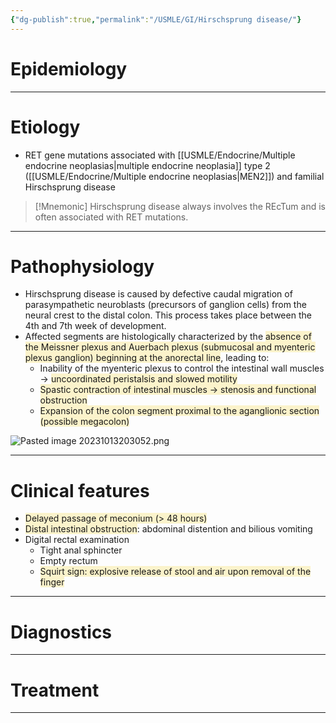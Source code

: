 ```yaml
---
{"dg-publish":true,"permalink":"/USMLE/GI/Hirschsprung disease/"}
---
```


# Epidemiology


---
# Etiology
- RET gene mutations associated with [[USMLE/Endocrine/Multiple endocrine neoplasias\|multiple endocrine neoplasia]] type 2 ([[USMLE/Endocrine/Multiple endocrine neoplasias\|MEN2]]) and familial Hirschsprung disease
>[!Mnemonic] 
>Hirschsprung disease always involves the REcTum and is often associated with RET mutations.

---
# Pathophysiology
- Hirschsprung disease is caused by defective caudal migration of parasympathetic neuroblasts (precursors of ganglion cells) from the neural crest to the distal colon. This process takes place between the 4th and 7th week of development.
- Affected segments are histologically characterized by the <span style="background:rgba(240, 200, 0, 0.2)">absence of the Meissner plexus and Auerbach plexus (submucosal and myenteric plexus ganglion) beginning at the anorectal line</span>, leading to:
	- Inability of the myenteric plexus to control the intestinal wall muscles → <span style="background:rgba(240, 200, 0, 0.2)">uncoordinated peristalsis and slowed motility</span>
	- <span style="background:rgba(240, 200, 0, 0.2)">Spastic contraction of intestinal muscles → stenosis and functional obstruction</span>
	- <span style="background:rgba(240, 200, 0, 0.2)">Expansion of the colon segment proximal to the aganglionic section (possible megacolon)</span>
 
![Pasted image 20231013203052.png](/img/user/appendix/Pasted%20image%2020231013203052.png)

---
# Clinical features
- <span style="background:rgba(240, 200, 0, 0.2)">Delayed passage of meconium (> 48 hours) </span>
- <span style="background:rgba(240, 200, 0, 0.2)">Distal intestinal obstruction</span>: abdominal distention and bilious vomiting
- Digital rectal examination
	- Tight anal sphincter
	- Empty rectum
	- <span style="background:rgba(240, 200, 0, 0.2)">Squirt sign: explosive release of stool and air upon removal of the finger</span>

---
# Diagnostics


---
# Treatment


---
